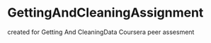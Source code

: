 GettingAndCleaningAssignment
============================

created for Getting And CleaningData Coursera peer assesment
